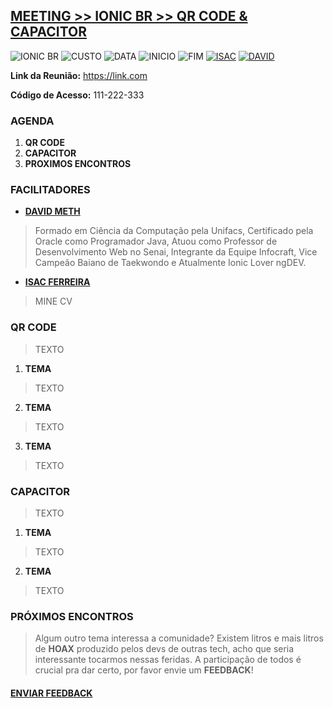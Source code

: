 ## [**MEETING >> IONIC BR >> QR CODE & CAPACITOR**](README.md)
![IONIC BR](https://img.shields.io/badge/IONIC%20BR-%F0%9F%93%B2-blue) ![CUSTO](https://img.shields.io/badge/0800-GRATIS-red)  ![DATA](https://img.shields.io/badge/DATA-10%2F10-green) ![INICIO](https://img.shields.io/badge/INICIO-20:00-orange) ![FIM](https://img.shields.io/badge/FIM-23:00-red) 
[![ISAC](https://img.shields.io/badge/QRCODE-ISAC-yellowgreen)](https://github.com/thuliumsystems) [![DAVID](https://img.shields.io/badge/CAPACITOR-ME42TH-orange)](https://github.com/me42th)

**Link da Reunião:** https://link.com

**Código de Acesso:** 111-222-333 


### **AGENDA**

1. **QR CODE**
2. **CAPACITOR**
3. **PROXIMOS ENCONTROS**

### **FACILITADORES**
- [**DAVID METH**](https://www.linkedin.com/in)
> Formado em Ciência da Computação pela Unifacs, Certificado pela Oracle como Programador Java, Atuou como Professor de Desenvolvimento Web no Senai, Integrante da Equipe Infocraft, Vice Campeão Baiano de Taekwondo e Atualmente Ionic Lover ngDEV. 

- [**ISAC FERREIRA**](https://www.linkedin.com/in)
> MINE CV 

### **QR CODE**
> TEXTO

1. **TEMA**
> TEXTO 

2. **TEMA**
> TEXTO 

3. **TEMA**
> TEXTO 

### **CAPACITOR**
> TEXTO 

1. **TEMA**
> TEXTO 

2. **TEMA**
> TEXTO 

### PRÓXIMOS ENCONTROS
> Algum outro tema interessa a comunidade? Existem litros e mais litros de **HOAX** produzido pelos devs de outras tech, acho que seria interessante tocarmos nessas feridas. A participação de todos é crucial pra dar certo, por favor envie um **FEEDBACK**!



#### [**ENVIAR FEEDBACK**](https://github.com/me42th/ionic-br/issues/new/choose)
